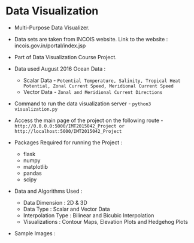 # Data Visualization

- Multi-Purpose Data Visualizer.

- Data sets are taken from INCOIS website. Link to the website : incois.gov.in/portal/index.jsp

- Part of Data Visualization Course Project.

- Data used August 2016 Ocean Data :
    - Scalar Data - `Potential Temperature, Salinity, Tropical Heat Potential, Zonal Current Speed, Meridional Current Speed`
    - Vector Data - `Zonal and Meridional Current Directions`

- Command to run the data visualization server - ```python3 visualization.py```

- Access the main page of the project on the following route - `http://0.0.0.0:5000/IMT2015042_Project or http://localhost:5000/IMT2015042_Project`

- Packages Required for running the Project :
    - flask
    - numpy
    - matplotlib
    - pandas
    - scipy

- Data and Algorithms Used : 
    - Data Dimension : 2D & 3D
    - Data Type : Scalar and Vector Data
    - Interpolation Type : Bilinear and Bicubic Interpolation
    - Visualizations : Contour Maps, Elevation Plots and Hedgehog Plots

- Sample Images : 

